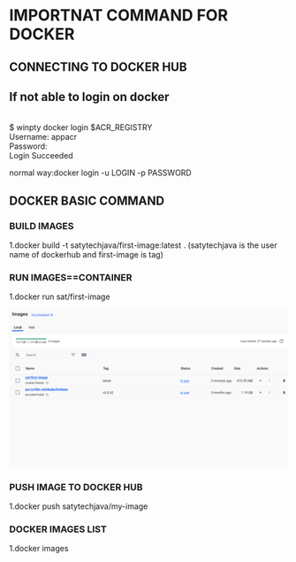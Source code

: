 # IMPORTNAT COMMAND FOR DOCKER

## CONNECTING TO DOCKER HUB

## If not able to login on docker

<br>
$ winpty docker login $ACR_REGISTRY
<br>
Username: appacr
<br>
Password:
<br>
Login Succeeded
<br>

normal way:docker login -u LOGIN -p PASSWORD

## DOCKER BASIC COMMAND

### BUILD IMAGES

1.docker build -t satytechjava/first-image:latest .
  (satytechjava is the user name of dockerhub and first-image is tag)

### RUN IMAGES==CONTAINER

1.docker run sat/first-image

![image will also be present in desktop](allimage/image10.png)

### PUSH IMAGE TO DOCKER HUB

1.docker push satytechjava/my-image

### DOCKER IMAGES LIST

1.docker images


